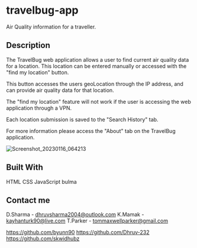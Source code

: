 # travelbug-app

Air Quality information for a traveller. 

## Description

The TravelBug web application allows a user to find current air quality data for a location. This location can be entered manually or accessed with the "find my location" button.

This button accesses the users geoLocation through the IP address, and can provide air quality data for that location.

The "find my location" feature will not work if the user is accessing the web application through a VPN.

Each location submission is saved to the "Search History" tab.

For more information please access the "About" tab on the TravelBug application.

![Screenshot_20230116_064213](https://user-images.githubusercontent.com/81959922/212623562-6b30903e-932e-472b-b88e-5e5a38d8deaf.png)


## Built With

HTML
CSS
JavaScript
bulma

## Contact me

D.Sharma - dhruvsharma2004@outlook.com
K.Mamak - kayhanturk90@live.com
T.Parker - tommaxwellparker@gmail.com

https://github.com/byunn90
https://github.com/Dhruv-232
https://github.com/skwidhubz
